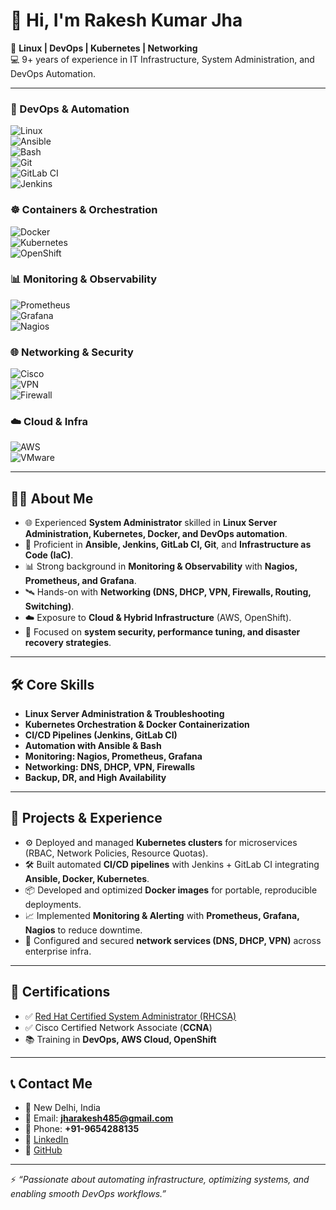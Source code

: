 # 👋 Hi, I'm Rakesh Kumar Jha  

🚀 **Linux | DevOps | Kubernetes | Networking**  
💻 9+ years of experience in IT Infrastructure, System Administration, and DevOps Automation.  

---
### 🚀 DevOps & Automation  
![Linux](https://img.shields.io/badge/Linux-FCC624?style=for-the-badge&logo=linux&logoColor=black)  
![Ansible](https://img.shields.io/badge/Ansible-EE0000?style=for-the-badge&logo=ansible&logoColor=white)  
![Bash](https://img.shields.io/badge/Bash-4EAA25?style=for-the-badge&logo=gnu-bash&logoColor=white)  
![Git](https://img.shields.io/badge/Git-F05032?style=for-the-badge&logo=git&logoColor=white)  
![GitLab CI](https://img.shields.io/badge/GitLab%20CI-FC6D26?style=for-the-badge&logo=gitlab&logoColor=white)  
![Jenkins](https://img.shields.io/badge/Jenkins-D24939?style=for-the-badge&logo=jenkins&logoColor=white)  

### ☸️ Containers & Orchestration  
![Docker](https://img.shields.io/badge/Docker-2496ED?style=for-the-badge&logo=docker&logoColor=white)  
![Kubernetes](https://img.shields.io/badge/Kubernetes-326CE5?style=for-the-badge&logo=kubernetes&logoColor=white)  
![OpenShift](https://img.shields.io/badge/OpenShift-EE0000?style=for-the-badge&logo=red-hat-open-shift&logoColor=white)  

### 📊 Monitoring & Observability  
![Prometheus](https://img.shields.io/badge/Prometheus-E6522C?style=for-the-badge&logo=prometheus&logoColor=white)  
![Grafana](https://img.shields.io/badge/Grafana-F46800?style=for-the-badge&logo=grafana&logoColor=white)  
![Nagios](https://img.shields.io/badge/Nagios-1C1C1C?style=for-the-badge&logo=nagios&logoColor=white)  

### 🌐 Networking & Security  
![Cisco](https://img.shields.io/badge/Cisco-1BA0D7?style=for-the-badge&logo=cisco&logoColor=white)  
![VPN](https://img.shields.io/badge/VPN-0052CC?style=for-the-badge&logo=protonvpn&logoColor=white)  
![Firewall](https://img.shields.io/badge/Firewall-FF6F00?style=for-the-badge&logoColor=white)  

### ☁️ Cloud & Infra  
![AWS](https://img.shields.io/badge/AWS-232F3E?style=for-the-badge&logo=amazon-aws&logoColor=white)  
![VMware](https://img.shields.io/badge/VMware-607078?style=for-the-badge&logo=vmware&logoColor=white)  

---

## 🧑‍💻 About Me
- 🌐 Experienced **System Administrator** skilled in **Linux Server Administration, Kubernetes, Docker, and DevOps automation**.  
- 🔧 Proficient in **Ansible, Jenkins, GitLab CI, Git**, and **Infrastructure as Code (IaC)**.  
- 📊 Strong background in **Monitoring & Observability** with **Nagios, Prometheus, and Grafana**.  
- 🛰️ Hands-on with **Networking (DNS, DHCP, VPN, Firewalls, Routing, Switching)**.  
- ☁️ Exposure to **Cloud & Hybrid Infrastructure** (AWS, OpenShift).  
- 🔐 Focused on **system security, performance tuning, and disaster recovery strategies**.  

---

## 🛠️ Core Skills
- **Linux Server Administration & Troubleshooting**  
- **Kubernetes Orchestration & Docker Containerization**  
- **CI/CD Pipelines (Jenkins, GitLab CI)**  
- **Automation with Ansible & Bash**  
- **Monitoring: Nagios, Prometheus, Grafana**  
- **Networking: DNS, DHCP, VPN, Firewalls**  
- **Backup, DR, and High Availability**  

---

## 📂 Projects & Experience
- ⚙️ Deployed and managed **Kubernetes clusters** for microservices (RBAC, Network Policies, Resource Quotas).  
- 🛠️ Built automated **CI/CD pipelines** with Jenkins + GitLab CI integrating **Ansible, Docker, Kubernetes**.  
- 📦 Developed and optimized **Docker images** for portable, reproducible deployments.  
- 📈 Implemented **Monitoring & Alerting** with **Prometheus, Grafana, Nagios** to reduce downtime.  
- 🔑 Configured and secured **network services (DNS, DHCP, VPN)** across enterprise infra.  

---

## 📜 Certifications
- ✅ [Red Hat Certified System Administrator (RHCSA)](https://rhtapps.redhat.com/verify?certId=250-129-236)  
- ✅ Cisco Certified Network Associate (**CCNA**)  
- 📚 Training in **DevOps, AWS Cloud, OpenShift**  

---

## 📞 Contact Me
- 📍 New Delhi, India  
- 📧 Email: **jharakesh485@gmail.com**  
- 📱 Phone: **+91-9654288135**  
- 💼 [LinkedIn](https://www.linkedin.com/in/rakesh-jha-0b864b166/)
- 🐙 [GitHub](https://github.com/rakesh611)

---

⚡ *“Passionate about automating infrastructure, optimizing systems, and enabling smooth DevOps workflows.”*  

